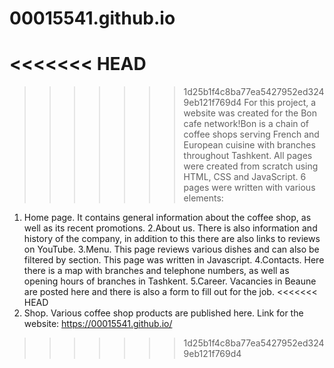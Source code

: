 # 00015541.github.io
<<<<<<< HEAD
=======

>>>>>>> 1d25b1f4c8ba77ea5427952ed3249eb121f769d4
For this project, a website was created for the Bon cafe network!Bon is a chain of coffee shops serving French and European cuisine with branches throughout Tashkent. All pages were created from scratch using HTML, CSS and JavaScript. 6 pages were written with various elements:
1. Home page. It contains general information about the coffee shop, as well as its recent promotions.
2.About us. There is also information and history of the company, in addition to this there are also links to reviews on YouTube.
3.Menu. This page reviews various dishes and can also be filtered by section. This page was written in Javascript.
4.Contacts. Here there is a map with branches and telephone numbers, as well as opening hours of branches in Tashkent.
5.Career. Vacancies in Beaune are posted here and there is also a form to fill out for the job.
<<<<<<< HEAD
6. Shop. Various coffee shop products are published here.
Link for the website: https://00015541.github.io/
>>>>>>> 1d25b1f4c8ba77ea5427952ed3249eb121f769d4
